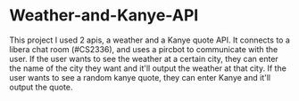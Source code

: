 # Weather-and-Kanye-API
This project I used 2 apis, a weather and a Kanye quote API. It connects to a libera chat room (#CS2336), and uses a pircbot to communicate with the user.
If the user wants to see the weather at a certain city, they can enter the name of the city they want and it'll output the weather at that city.
If the user wants to see a random kanye quote, they can enter Kanye and it'll output the quote.
